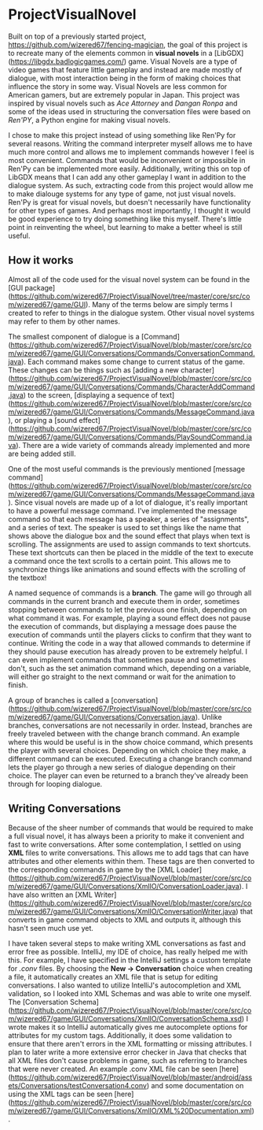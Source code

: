 # ProjectVisualNovel
Built on top of a previously started project, https://github.com/wizered67/fencing-magician, the goal of this project is to recreate many of the elements common in **visual novels** in a [LibGDX] (https://libgdx.badlogicgames.com/) game. Visual Novels are a type of video games that feature little gameplay and instead are made mostly of dialogue, with most interaction being in the form of making choices that influence the story in some way. Visual Novels are less common for American gamers, but are extremely popular in Japan. This project was inspired by visual novels such as *Ace Attorney* and *Dangan Ronpa* and some of the ideas used in structuring the conversation files were based on *Ren'PY*, a Python engine for making visual novels. 

I chose to make this project instead of using something like Ren'Py for several reasons. Writing the command interpreter myself allows me to have much more control and allows me to implement commands however I feel is most convenient. Commands that would be inconvenient or impossible in Ren'Py can be implemented more easily. Additionally, writing this on top of LibGDX means that I can add any other gameplay I want in addition to the dialogue system. As such, extracting code from this project would allow me to make dialouge systems for any type of game, not just visual novels. Ren'Py is great for visual novels, but doesn't necessarily have functionality for other types of games. And perhaps most importantly, I thought it would be good experience to try doing something like this myself. There's little point in reinventing the wheel, but learning to make a better wheel is still useful.

## How it works
Almost all of the code used for the visual novel system can be found in the [GUI package] (https://github.com/wizered67/ProjectVisualNovel/tree/master/core/src/com/wizered67/game/GUI). Many of the terms below are simply terms I created to refer to things in the dialogue system. Other visual novel systems may refer to them by other names.

The smallest component of dialogue is a [Command] (https://github.com/wizered67/ProjectVisualNovel/blob/master/core/src/com/wizered67/game/GUI/Conversations/Commands/ConversationCommand.java). Each command makes some change to current status of the game. These changes can be things such as [adding a new character] (https://github.com/wizered67/ProjectVisualNovel/blob/master/core/src/com/wizered67/game/GUI/Conversations/Commands/CharacterAddCommand.java) to the screen, [displaying a sequence of text] (https://github.com/wizered67/ProjectVisualNovel/blob/master/core/src/com/wizered67/game/GUI/Conversations/Commands/MessageCommand.java), or playing a [sound effect] (https://github.com/wizered67/ProjectVisualNovel/blob/master/core/src/com/wizered67/game/GUI/Conversations/Commands/PlaySoundCommand.java). There are a wide variety of commands already implemented and more are being added still. 

One of the most useful commands is the previously mentioned [message command] (https://github.com/wizered67/ProjectVisualNovel/blob/master/core/src/com/wizered67/game/GUI/Conversations/Commands/MessageCommand.java). Since visual novels are made up of a lot of dialogue, it's really important to have a powerful message command. I've implemented the message command so that each message has a speaker, a series of "assignments", and a series of text. The speaker is used to set things like the name that shows above the dialogue box and the sound effect that plays when text is scrolling. The assignments are used to assign commands to text shortcuts. These text shortcuts can then be placed in the middle of the text to execute a command once the text scrolls to a certain point. This allows me to synchronize things like animations and sound effects with the scrolling of the textbox!

A named sequence of commands is a **branch**. The game will go through all commands in the current branch and execute them in order, sometimes stopping between commands to let the previous one finish, depending on what command it was. For example, playing a sound effect does not pause the execution of commands, but displaying a message does pause the execution of commands until the players clicks to confirm that they want to continue. Writing the code in a way that allowed commands to determine if they should pause execution has already proven to be extremely helpful. I can even implement commands that sometimes pause and sometimes don't, such as the set animation command which, depending on a variable, will either go straight to the next command or wait for the animation to finish. 

A group of branches is called a [conversation] (https://github.com/wizered67/ProjectVisualNovel/blob/master/core/src/com/wizered67/game/GUI/Conversations/Conversation.java). Unlike branches, conversations are not necessarily in order. Instead, branches are freely traveled between with the change branch command. An example where this would be useful is in the show choice command, which presents the player with several choices. Depending on which choice they make, a different command can be executed. Executing a change branch command lets the player go through a new series of dialogue depending on their choice. The player can even be returned to a branch they've already been through for looping dialogue. 

## Writing Conversations
Because of the sheer number of commands that would be required to make a full visual novel, it has always been a priority to make it convenient and fast to write conversations. After some contemplation, I settled on using **XML** files to write conversations. This allows me to add tags that can have attributes and other elements within them. These tags are then converted to the corresponding commands in game by the [XML Loader] (https://github.com/wizered67/ProjectVisualNovel/blob/master/core/src/com/wizered67/game/GUI/Conversations/XmlIO/ConversationLoader.java). I have also written an [XML Writer] (https://github.com/wizered67/ProjectVisualNovel/blob/master/core/src/com/wizered67/game/GUI/Conversations/XmlIO/ConversationWriter.java) that converts in game command objects to XML and outputs it, although this hasn't seen much use yet.

I have taken several steps to make writing XML conversations as fast and error free as possible. IntelliJ, my IDE of choice, has really helped me with this. For example, I have specified in the IntelliJ settings a custom template for *.conv* files. By choosing the **New -> Conversation** choice when creating a file, it automatically creates an XML file that is setup for editing conversations. I also wanted to utilize IntelliJ's autocompletion and XML validation, so I looked into XML Schemas and was able to write one myself. The [Conversation Schema] (https://github.com/wizered67/ProjectVisualNovel/blob/master/core/src/com/wizered67/game/GUI/Conversations/XmlIO/ConversationSchema.xsd) I wrote makes it so IntelliJ automatically gives me autocomplete options for attributes for my custom tags. Additionally, it does some validation to ensure that there aren't errors in the XML formatting or missing attributes. I plan to later write a more extensive error checker in Java that checks that all XML files don't cause problems in game, such as referring to branches that were never created. An example .conv XML file can be seen [here] (https://github.com/wizered67/ProjectVisualNovel/blob/master/android/assets/Conversations/testConversation4.conv) and some documentation on using the XML tags can be seen [here] (https://github.com/wizered67/ProjectVisualNovel/blob/master/core/src/com/wizered67/game/GUI/Conversations/XmlIO/XML%20Documentation.xml).

